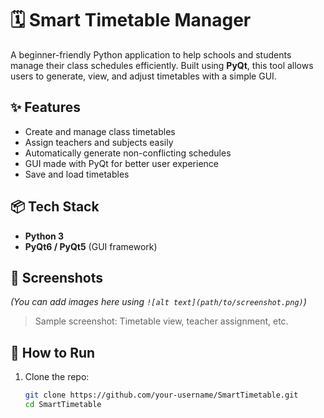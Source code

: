 # 🗓️ Smart Timetable Manager

A beginner-friendly Python application to help schools and students manage their class schedules efficiently. Built using **PyQt**, this tool allows users to generate, view, and adjust timetables with a simple GUI.

## ✨ Features
- Create and manage class timetables
- Assign teachers and subjects easily
- Automatically generate non-conflicting schedules
- GUI made with PyQt for better user experience
- Save and load timetables

## 📦 Tech Stack
- **Python 3**
- **PyQt6 / PyQt5** (GUI framework)

## 📸 Screenshots
*(You can add images here using `![alt text](path/to/screenshot.png)`)*
> Sample screenshot: Timetable view, teacher assignment, etc.

## 🚀 How to Run
1. Clone the repo:
   ```bash
   git clone https://github.com/your-username/SmartTimetable.git
   cd SmartTimetable

